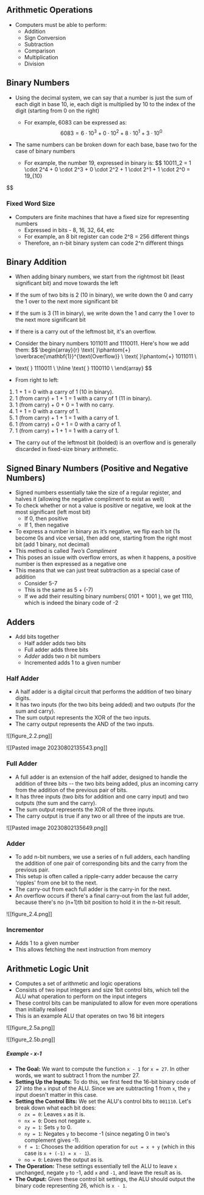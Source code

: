 ## Arithmetic Operations
- Computers must be able to perform:
	- Addition
	- Sign Conversion
	- Subtraction
	- Comparison
	- Multiplication
	- Division


## Binary Numbers
- Using the decimal system, we can say that a number is just the sum of each digit in base 10, ie, each digit is multiplied by 10 to the index of the digit (starting from 0 on the right)
	- For example, 6083 can be expressed as: $$ 6083 = 6 \cdot 10^3 + 0 \cdot 10^2 + 8 \cdot 10^1 + 3 \cdot 10^0
$$

- The same numbers can be broken down for each base, base two for the case of binary numbers
	- For example, the number 19, expressed in binary is: $$
10011_2 = 1 \cdot 2^4 + 0 \cdot 2^3 + 0 \cdot 2^2 + 1 \cdot 2^1 + 1 \cdot 2^0 = 19_{10}

$$


### Fixed Word Size
- Computers are finite machines that have a fixed size for representing numbers
	- Expressed in bits - 8, 16, 32, 64, etc
	- For example, an 8 bit register can code 2^8 = 256 different things
	- Therefore, an n-bit binary system can code 2^n different things


## Binary Addition
- When adding binary numbers, we start from the rightmost bit (least significant bit) and move towards the left
- If the sum of two bits is 2 (10 in binary), we write down the 0 and carry the 1 over to the next more significant bit
- If the sum is 3 (11 in binary), we write down the 1 and carry the 1 over to the next more significant bit
- If there is a carry out of the leftmost bit, it's an overflow.

- Consider the binary numbers 1011011 and 1110011. Here's how we add them: $$
\begin{array}{r}
\text{ }\phantom{+} \overbrace{\mathbf{1}}^{\text{Overflow}} \\
\text{ }\phantom{+} 1011011 \\
+ \text{ } 1110011 \\
\hline
\text{ } 1100110 \\
\end{array}
$$
- From right to left:
1. 1 + 1 = 0 with a carry of 1 (10 in binary).
2. 1 (from carry) + 1 + 1 = 1 with a carry of 1 (11 in binary).
3. 1 (from carry) + 0 + 0 = 1 with no carry.
4. 1 + 1 = 0 with a carry of 1.
5. 1 (from carry) + 1 + 1 = 1 with a carry of 1.
6. 1 (from carry) + 0 + 1 = 0 with a carry of 1.
7. 1 (from carry) + 1 + 1 = 1 with a carry of 1.

- The carry out of the leftmost bit (bolded) is an overflow and is generally discarded in fixed-size binary arithmetic.


## Signed Binary Numbers (Positive and Negative Numbers)
- Signed numbers essentially take the size of a regular register, and halves it (allowing the negative compliment to exist as well)
- To check whether or not a value is positive or negative, we look at the most significant (left most bit)
	- If 0, then positive
	- If 1, then negative 
- To express a number in binary as it’s negative, we flip each bit (1s become 0s and vice versa), then add one, starting from the right most bit (add 1 binary, not decimal)
- This method is called *Two’s Compliment*
- This poses an issue with overflow errors, as when it happens, a positive number is then expressed as a negative one
- This means that we can just treat subtraction as a special case of addition 
	- Consider 5-7
	- This is the same as 5 + (-7)
	- If we add their resulting binary numbers( 0101 + 1001 ), we get 1110, which is indeed the binary code of -2

## Adders
- Add bits together
	- Half adder adds two bits
	- Full adder adds three bits
	- *Adder* adds two *n* bit numbers
	- Incremented adds 1 to a given number 

###  Half Adder
- A half adder is a digital circuit that performs the addition of two binary digits.
- It has two inputs (for the two bits being added) and two outputs (for the sum and carry).
- The sum output represents the XOR of the two inputs.
- The carry output represents the AND of the two inputs.

![[figure_2.2.png]]

![[Pasted image 20230802135543.png]]
### Full Adder
- A full adder is an extension of the half adder, designed to handle the addition of three bits -- the two bits being added, plus an incoming carry from the addition of the previous pair of bits.
- It has three inputs (two bits for addition and one carry input) and two outputs (the sum and the carry).
- The sum output represents the XOR of the three inputs.
- The carry output is true if any two or all three of the inputs are true.

![[Pasted image 20230802135649.png]]

### Adder
- To add n-bit numbers, we use a series of n full adders, each handling the addition of one pair of corresponding bits and the carry from the previous pair.
- This setup is often called a ripple-carry adder because the carry 'ripples' from one bit to the next.
- The carry-out from each full adder is the carry-in for the next.
- An overflow occurs if there's a final carry-out from the last full adder, because there's no (n+1)th bit position to hold it in the n-bit result.

![[figure_2.4.png]]

### Incrementor
- Adds 1 to a given number
- This allows fetching the next instruction from memory

## Arithmetic Logic Unit
- Computes a set of arithmetic and logic operations
- Consists of two input integers and size 1bit control bits, which tell the ALU what operation to perform on the input integers
- These control bits can be manipulated to allow for even more operations than initially realised
- This is an example ALU that operates on two 16 bit integers

![[figure_2.5a.png]]

![[figure_2.5b.png]]

##### Example - x-1

- **The Goal:** We want to compute the function `x - 1` for `x = 27`. In other words, we want to subtract 1 from the number 27.
- **Setting Up the Inputs:** To do this, we first feed the 16-bit binary code of 27 into the `x` input of the ALU. Since we are subtracting 1 from `x`, the `y` input doesn't matter in this case.
- **Setting the Control Bits:** We set the ALU's control bits to `001110`. Let's break down what each bit does:
    - `zx = 0`: Leaves `x` as it is.
    - `nx = 0`: Does not negate `x`.
    - `zy = 1`: Sets `y` to 0.
    - `ny = 1`: Negates `y` to become -1 (since negating 0 in two's complement gives -1).
    - `f = 1`: Chooses the addition operation for `out = x + y` (which in this case is `x + (-1) = x - 1`).
    - `no = 0`: Leaves the output as is.
- **The Operation:** These settings essentially tell the ALU to leave `x` unchanged, negate `y` to -1, add `x` and `-1`, and leave the result as is.
- **The Output:** Given these control bit settings, the ALU should output the binary code representing 26, which is `x - 1`.